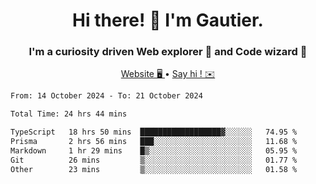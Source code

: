<h1 align="center">Hi there! 👋 I'm Gautier.</h1>
<h3 align="center">I'm a curiosity driven Web explorer 🚀 and Code wizard 🧙</h3>

<p align="center">
  <a href="https://xisabla.github.io/">Website 🖥️ </a> •
  <a href="mailto:xisabla.dev@gmail.com">Say hi ! ✉️</a>
</p>

<!--START_SECTION:waka-->

```txt
From: 14 October 2024 - To: 21 October 2024

Total Time: 24 hrs 44 mins

TypeScript   18 hrs 50 mins  ██████████████████▓░░░░░░   74.95 %
Prisma       2 hrs 56 mins   ███░░░░░░░░░░░░░░░░░░░░░░   11.68 %
Markdown     1 hr 29 mins    █▒░░░░░░░░░░░░░░░░░░░░░░░   05.95 %
Git          26 mins         ▒░░░░░░░░░░░░░░░░░░░░░░░░   01.77 %
Other        23 mins         ▒░░░░░░░░░░░░░░░░░░░░░░░░   01.58 %
```

<!--END_SECTION:waka-->
